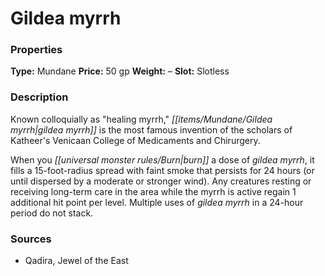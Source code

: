 ﻿---
Title: "Gildea myrrh"
Type: "Mundane"
Price: "50 gp"
Weight: "–"
Slot: "Slotless"
Description: |
  "Known colloquially as "healing myrrh," gildea myrrh is the most famous invention of the scholars of Katheer's Venicaan College of Medicaments and Chirurgery.
  When you burn a dose of gildea myrrh, it fills a 15-foot-radius spread with faint smoke that persists for 24 hours (or until dispersed by a moderate or stronger wind). Any creatures resting or receiving long-term care in the area while the myrrh is active regain 1 additional hit point per level. Multiple uses of gildea myrrh in a 24-hour period do not stack."
Sources: "['Qadira, Jewel of the East']"
---

# Gildea myrrh

### Properties

**Type:** Mundane **Price:** 50 gp **Weight:** – **Slot:** Slotless

### Description

Known colloquially as "healing myrrh," _[[items/Mundane/Gildea myrrh|gildea myrrh]]_ is the most famous invention of the scholars of Katheer's Venicaan College of Medicaments and Chirurgery.

When you _[[universal monster rules/Burn|burn]]_ a dose of _gildea myrrh_, it fills a 15-foot-radius spread with faint smoke that persists for 24 hours (or until dispersed by a moderate or stronger wind). Any creatures resting or receiving long-term care in the area while the myrrh is active regain 1 additional hit point per level. Multiple uses of _gildea myrrh_ in a 24-hour period do not stack.

### Sources

* Qadira, Jewel of the East